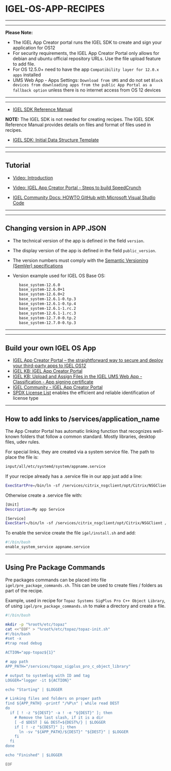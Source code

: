 # IGEL-OS-APP-RECIPES

-----

-----

**Please Note:** 

- The IGEL App Creator portal runs the IGEL SDK to create and sign your application for OS12
- For security requirements, the IGEL App Creator Portal only allows for debian and ubuntu official repository URLs. Use the file upload feature to add file.
- For OS 12.5.0+ need to have the app `Compatibility layer for 12.0.x apps` installed
- UMS Web App - Apps Settings: `Download from UMS` and do not set `Block devices from downloading apps from the public App Portal as a fallback option` unless there is no internet access from OS 12 devices

-----

-----

- [IGEL SDK Reference Manual](utils/IGEL-SDK-Reference-Manual.pdf)

**NOTE:**  The IGEL SDK is not needed for creating recipes. The IGEL SDK Reference Manual provides details on files and format of files used in recipes.

- <a href="utils/igelpkg-new-template-1.0.0.zip" download> IGEL SDK: Initial Data Structure Template</a>

-----

-----

## Tutorial

- [Video: Introduction](utils/videos/01-HOWTO-Introduction.mp4?raw=true)

- [Video: IGEL App Creator Portal - Steps to build SpeedCrunch](https://igel-community.github.io/IGEL-Docs-v02/Docs/HOWTO-Channel-Demos/#igel-app-creator-portal-steps-to-build-speedcrunch)

- [IGEL Community Docs: HOWTO GitHub with Microsoft Visual Studio Code](https://igel-community.github.io/IGEL-Docs-v02/Docs/HOWTO-GitHub-with-VS-Code/)

-----

-----

## Changing version in APP.JSON

- The technical version of the app is defined in the field `version`.

- The display version of the app is defined in the field `public_version`.

- The version numbers must comply with the [Semantic Versioning (SemVer) specifications](https://semver.org/)

- Version example used for IGEL OS Base OS:

```bash linenums="1"
      base_system-12.6.0
      base_system-12.6.0+1
      base_system-12.6.0+2
      base_system-12.6.1-0.tp.3
      base_system-12.6.1-0.tp.4
      base_system-12.6.1-1.rc.2
      base_system-12.6.1-1.rc.3
      base_system-12.7.0-0.tp.2
      base_system-12.7.0-0.tp.3
```

-----

-----

## Build your own IGEL OS App 

- [IGEL App Creator Portal – the straightforward way to secure and deploy your third-party apps to IGEL OS12](https://www.igel.com/blog/igel-app-creator-portal-the-straightforward-way-to-secure-and-deploy-your-third-party-apps-to-igel-os12/)
- [IGEL KB: IGEL App Creator Portal](https://kb.igel.com/igel-app-creator/current/igel-app-creator-portal)
- [IGEL KB: Upload and Assign Files in the IGEL UMS Web App - Classification - App signing certificate](https://kb.igel.com/en/universal-management-suite/12.05.100/upload-and-assign-files-in-the-igel-ums-web-app)
- [IGEL Community - IGEL App Creator Portal](https://igel-community.github.io/IGEL-Docs-v02/Docs/HOWTO-Add-Applications/#igel-app-creator-portal)
- [SPDX License List](https://spdx.org/licenses/) enables the efficient and reliable identification of license type

-----

## How to add links to /services/application_name

The App Creator Portal has automatic linking function that recognizes well-known folders that follow a common standard. Mostly libraries, desktop files, udev rules.

For special links, they are created via a system service file. The path to place the file is:

```bash linenums="1"
input/all/etc/systemd/system/appname.service
```

If your recipe already has a .service file in our app just add a line:

```bash linenums="1"
ExecStartPre=/bin/ln -sf /services/citrix_nsgclient/opt/Citrix/NSGClient /opt/Citrix/NSGClient
```

Otherwise create a .service file with:

```bash linenums="1"
[Unit]
Description=My app Service

[Service]
ExecStart=/bin/ln -sf /services/citrix_nsgclient/opt/Citrix/NSGClient /opt/Citrix/NSGClient
```

To enable the service create the file `igel/install.sh` and add:

```bash linenums="1"
#!/bin/bash
enable_system_service appname.service
```

-----

## Using Pre Package Commands

Pre packages commands can be placed into file `igel/pre_package_commands.sh`. This can be used to create files / folders as part of the recipe.

Example, used in recipe for `Topaz Systems SigPlus Pro C++ Object Library`, of using `igel/pre_package_commands.sh` to make a directory and create a file.

```bash linenums="1"
#!/bin/bash

mkdir -p "%root%/etc/topaz"
cat <<"EOF" > "%root%/etc/topaz/topaz-init.sh"
#!/bin/bash
#set -x
#trap read debug

ACTION="app-topaz${1}"

# app path
APP_PATH="/services/topaz_sigplus_pro_c_object_library"

# output to systemlog with ID amd tag
LOGGER="logger -it ${ACTION}"

echo "Starting" | $LOGGER

# Linking files and folders on proper path
find ${APP_PATH} -printf "/%P\n" | while read DEST
do
  if [ ! -z "${DEST}" -a ! -e "${DEST}" ]; then
    # Remove the last slash, if it is a dir
    [ -d $DEST ] && DEST=${DEST%/} | $LOGGER
    if [ ! -z "${DEST}" ]; then
      ln -sv "${APP_PATH}/${DEST}" "${DEST}" | $LOGGER
    fi
  fi
done

echo "Finished" | $LOGGER

EOF
```
